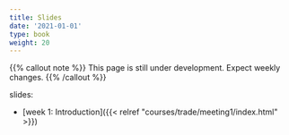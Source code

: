 ```yaml
---
title: Slides
date: '2021-01-01'
type: book
weight: 20
---
```


{{% callout note %}} This page is still under development. Expect weekly changes. {{% /callout %}}

slides:

- [week 1: Introduction]({{< relref "courses/trade/meeting1/index.html" >}})

